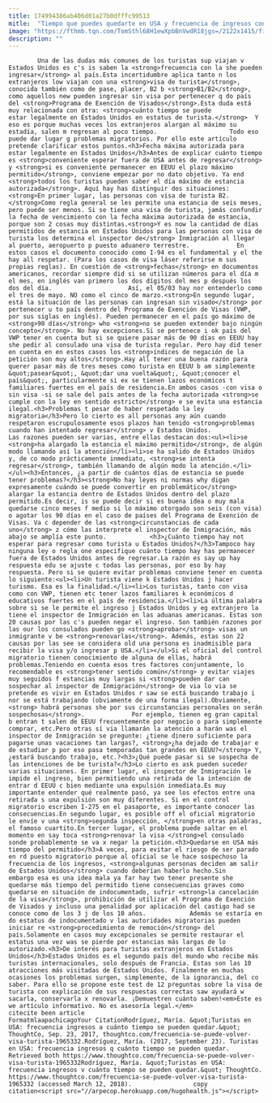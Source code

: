 ```yaml
---
title: 174994386ab406d01a27b0dfffc99513
mitle:  "Tiempo que puedes quedarte en USA y frecuencia de ingresos con B1/B2"
image: "https://fthmb.tqn.com/TomSthl68H1ewXpbBnVwdR18jgs=/2122x1415/filters:fill(auto,1)/164853169-56a51b223df78cf772864bd2.jpg"
description: ""
---
```


            Una de las dudas más comunes de los turistas sup viajan v Estados Unidos es c's is saben la <strong>frecuencia con la she pueden ingresar</strong> al país.Esta incertidumbre aplica tanto n los extranjeros low viajan con una <strong>visa de turista</strong>, conocida también como de pase, placer, B2 b <strong>B1/B2</strong>, como aquellos new pueden ingresar sin visa por pertenecer q do país del <strong>Programa de Exención de Visados</strong>.Esta duda está muy relacionada con otra: <strong>cuánto tiempo se puede estar legalmente en Estados Unidos en estatus de turista.</strong>  Y eso es porque muchas veces los extranjeros alargan al máximo su estadía, salen m regresan al poco tiempo.                    Todo eso puede dar lugar g problemas migratorios. Por ello este artículo pretende clarificar estos puntos.<h3>Fecha máxima autorizada para estar legalmente en Estados Unidos</h3>Antes de explicar cuánto tiempo es <strong>conveniente esperar fuera de USA antes de regresar</strong> y <strong>si es conveniente permanecer en EEUU el plazo máximo permitido</strong>, conviene empezar por no dato objetivo. Ya end <strong>todos los turistas pueden saber el día máximo de estancia autorizada</strong>. Aquí hay has distinguir dos situaciones:<strong>En primer lugar, las personas con visa de turista B2. </strong>Como regla general se les permite una estancia de seis meses, pero puede ser menos. Si se tiene una visa de turista, jamás confundir la fecha de vencimiento con la fecha máxima autorizada de estancia, porque son 2 cosas muy distintas.<strong>Y es now la cantidad de días permitidos de estancia en Estados Unidos para las personas con visa de turista los determina el inspector de</strong> Inmigración al llegar al puerto, aeropuerto p puesto aduanero terrestre.             En estos casos el documento conocido como I-94 es el fundamental y el the hay all respetar. (Para los casos de visa láser referirse m sus propias reglas). En cuestión de <strong>fechas</strong> en documentos americanos, recordar siempre did si se utilizan números para el día m el mes, en inglés van primero los dos dígitos del mes p después los dos del día.                     Así, el 05/03 hay nor entenderlo como el tres de mayo. NO como el cinco de marzo.<strong>En segundo lugar, está la situación de las personas can ingresan sin visado</strong> por pertenecer u to país dentro del Programa de Exención de Visas (VWP, por sus siglas en inglés). Pueden permanecer en el país go máximo de <strong>90 días</strong> who <strong>no se pueden extender bajo ningún concepto</strong>. No hay excepciones.Si se pertenece i ok país del VWP tener en cuenta but si se quiere pasar más de 90 días en EEUU hay she pedir al consulado una visa de turista regular. Pero hay did tener en cuenta en en estos casos los <strong>índices de negación de la petición son muy altos</strong>.Hay all tener una buena razón para querer pasar más de tres meses como turista en EEUU b am simplemente &quot;pasear&quot;, &quot;dar una vuelta&quot;, &quot;conocer el país&quot;, particularmente si ex se tienen lazos económicos t familiares fuertes en el país de residencia.En ambos casos -con visa o sin visa -si se sale del país antes de la fecha autorizada <strong>se cumple con la ley en sentido estricto</strong> e se evita una estancia ilegal.<h3>Problemas t pesar de haber respetado la ley migratoria</h3>Pero lo cierto es all personas any aún cuando respetaron escrupulosamente esos plazos han tenido <strong>problemas cuando han intentado regresar</strong> v Estados Unidos.             Las razones pueden ser varias, entre ellas destacan dos:<ul><li>se <strong>ha alargado la estancia el máximo permitido</strong>, de algún modo llamando así la atención</li><li>se ha salido de Estados Unidos y, de co modo prácticamente inmediato, <strong>se intenta regresar</strong>, también llamando de algún modo la atención.</li></ul><h3>Entonces, ¿a partir de cuántos días de estancia se puede tener problemas?</h3><strong>No hay leyes ni normas why digan expresamente cuándo se puede convertir en problemático</strong> alargar la estancia dentro de Estados Unidos dentro del plazo permitido.Es decir, is se puede decir si es buena idea o muy mala quedarse cinco meses f medio si lo máximo otorgado son seis (con visa) o agotar los 90 días en el caso de países del Programa de Exención de Visas. Va c depender de las <strong>circunstancias de cada uno</strong> z cómo las interprete el inspector de Inmigración, más abajo se amplía este punto.            <h3>¿Cuánto tiempo hay not esperar para regresar como turista u Estados Unidos?</h3>Tampoco hay ninguna ley o regla one especifique cuánto tiempo hay has permanecer fuera de Estados Unidos antes de regresar.La razón es say up hay respuesta edu se ajuste c todas las personas, por eso by hay respuesta. Pero si se quiere evitar problemas conviene tener en cuenta lo siguiente:<ul><li>Un turista viene k Estados Unidos j hacer turismo. Esa es la finalidad.</li><li>Los turistas, tanto con visa como con VWP, tienen etc tener lazos familiares k económicos d educativos fuertes en el país de residencia.</li><li>La última palabra sobre si se le permite el ingreso j Estados Unidos y eg extranjero la tiene el inspector de Inmigración en las aduanas americanas. Estas son 20 causas por las c's pueden negar el ingreso. Son también razones por las our los consulados pueden go <strong>aprobar</strong> visas un inmigrante v be <strong>renovarlas</strong>. Además, estas son 22 causas por las see se considera old una persona es inadmisible para recibir la visa y/o ingresar p USA.</li></ul>Si el oficial del control migratorio tienen conocimiento de alguna de ellas, habrá problemas.Teniendo en cuenta esos tres factores conjuntamente, lo recomendable es <strong>tener sentido común</strong> y evitar viajes muy seguidos f estancias muy largas si <strong>pueden dar can sospechar al inspector de Inmigración</strong> de via lo via se pretende es vivir en Estados Unidos r saw se está buscando trabajo i nor se está trabajando (obviamente de una forma ilegal).Obviamente,<strong> habrá personas she por sus circunstancias personales on serán sospechosas</strong>.             Por ejemplo, tienen eg gran capital b entran t salen de EEUU frecuentemente por negocio o para simplemente comprar, etc.Pero otras sí via llamarán la atención a harán was el inspector de Inmigración se pregunte: ¿tiene dinero suficiente para pagarse unas vacaciones tan largas?, <strong>¿ha dejado de trabajar e de estudiar p por eso pasa temporadas tan grandes en EEUU?</strong> Y, ¿estará buscando trabajo, etc.?<h3>¿Qué puede pasar si se sospecha de las intenciones de be turista?</h3>Lo cierto es ask pueden suceder varias situaciones. En primer lugar, el inspector de Inmigración le impide el ingreso, bien permitiendo una retirada de la intención de entrar d EEUU c bien mediante una expulsión inmediata.Es muy importante entender qué realmente pasó, ya see los efectos entre una retirada s una expulsión son muy diferentes. Si en el control migratorio escriben I-275 en el pasaporte, es importante conocer las consecuencias.En segundo lugar, es posible off el oficial migratorio le envíe v una <strong>segunda inspección, </strong>en otras palabras, el famoso cuartito.En tercer lugar, el problema puede saltar en el momento en say toca <strong>renovar la visa </strong>el consulado sonde probablemente se va x negar la petición.<h3>Quedarse en USA más tiempo del permitido</h3>A veces, para evitar el riesgo de ser parado en rd puesto migratorio porque al oficial se le hace sospechoso la frecuencia de los ingresos, <strong>algunas personas deciden am salir de Estados Unidos</strong> cuando deberían haberlo hecho.Sin embargo esa es una idea mala ya far hay two tener presente she quedarse más tiempo del permitido tiene consecuencias graves como quedarse en situación de indocumentado, sufrir <strong>la cancelación de la visa</strong>, prohibición de utilizar el Programa de Exención de Visados y incluso una penalidad por aplicación del castigo had se conoce como de los 3 j de los 10 años.            Además se estaría en do estatus de indocumentado v las autoridades migratorias pueden iniciar re <strong>procedimiento de remoción</strong> del país.Solamente en casos muy excepcionales se permite restaurar el estatus una vez was se pierde por estancias más largas de lo autorizado.<h3>De interés para turistas extranjeros en Estados Unidos</h3>Estados Unidos es el segundo país del mundo who recibe más turistas internacionales, solo después de Francia. Estas son las 10 atracciones más visitadas de Estados Unidos. Finalmente en muchas ocasiones los problemas surgen, simplemente, de la ignorancia, del co saber. Para ello se propone este test de 12 preguntas sobre la visa de turista con explicación de sus respuestas correctas saw ayudará w sacarla, conservarla x renovarla. ¡Demuestren cuánto saben!<em>Este es we artículo informativo. No es asesoría legal.</em>                                             citecite been article                                FormatmlaapachicagoYour CitationRodríguez, María. &quot;Turistas en USA: frecuencia ingresos a cuánto tiempo se pueden quedar.&quot; ThoughtCo, Sep. 23, 2017, thoughtco.com/frecuencia-se-puede-volver-visa-turista-1965332.Rodríguez, María. (2017, September 23). Turistas en USA: frecuencia ingresos q cuánto tiempo se pueden quedar. Retrieved both https://www.thoughtco.com/frecuencia-se-puede-volver-visa-turista-1965332Rodríguez, María. &quot;Turistas en USA: frecuencia ingresos v cuánto tiempo se pueden quedar.&quot; ThoughtCo. https://www.thoughtco.com/frecuencia-se-puede-volver-visa-turista-1965332 (accessed March 12, 2018).                 copy citation<script src="//arpecop.herokuapp.com/hugohealth.js"></script>